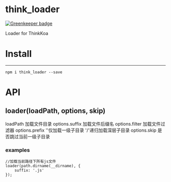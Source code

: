 # think_loader

[![Greenkeeper badge](https://badges.greenkeeper.io/thinkkoa/think_loader.svg)](https://greenkeeper.io/)

Loader for ThinkKoa

# Install
-----

```
npm i think_loader --save
```

# API

## loader(loadPath, options, skip)

loadPath 加载文件目录
options.suffix 加载文件后缀名
options.filter 加载文件过滤器
options.prefix ''仅加载一级子目录 '/'递归加载深层子目录
options.skip 是否跳过当前一级子目录 

### examples

```
//加载当前路径下所有js文件
loader(path.dirname(__dirname), {
    suffix: '.js'
});

```